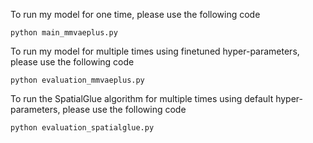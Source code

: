 To run my model for one time, please use the following code
```
python main_mmvaeplus.py
```

To run my model for multiple times using finetuned hyper-parameters, please use the following code
```
python evaluation_mmvaeplus.py
```

To run the SpatialGlue algorithm for multiple times using default hyper-parameters, please use the following code
```
python evaluation_spatialglue.py
```
